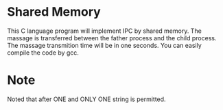 # Shared Memory
This C language program will implement IPC by shared memory. The massage is transferred between the father process and the child process. The massage transmition time will be in one seconds. You can easily compile the code by gcc. 
# Note
Noted that after ONE and ONLY ONE string is permitted.
